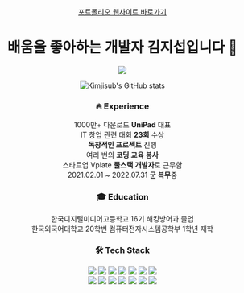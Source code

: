 <div align="center">
<a href="https://jisub.kim">포트폴리오 웹사이트 바로가기</a>

# 배움을 좋아하는 개발자 김지섭입니다 👋

![](https://komarev.com/ghpvc/?username=kimjisub)

<!--![Top Langs](https://github-readme-stats.vercel.app/api/top-langs/?username=kimjisub&layout=compact&langs_count=8)-->

![Kimjisub's GitHub stats](https://github-readme-stats.vercel.app/api?username=kimjisub&show_icons=true&count_private=true)

### 🔥 Experience

1000만+ 다운로드 **UniPad** 대표<br/>
IT 창업 관련 대회 **23회** 수상<br/>
**독창적인 프로젝트** 진행<br/>
여러 번의 **코딩 교육 봉사**<br/>
스타트업 Vplate **풀스택 개발자**로 근무함<br/>
2021.02.01 ~ 2022.07.31 **군 복무**중<br/>

### 🎓 Education

한국디지털미디어고등학교 16기 해킹방어과 졸업<br/>
한국외국어대학교 20학번 컴퓨터전자시스템공학부 1학년 재학<br/>

### 🛠 Tech Stack

<img src="https://img.shields.io/badge/Html-E34F26?style=flat-square&logo=HTML5&logoColor=white"/>
<img src="https://img.shields.io/badge/CSS-1572B6?style=flat-square&logo=CSS3&logoColor=white"/>
<img src="https://img.shields.io/badge/JavaScript-F7DF1E?style=flat-square&logo=JavaScript&logoColor=white"/>
<img src="https://img.shields.io/badge/Python-3766AB?style=flat-square&logo=Python&logoColor=white"/>
<img src="https://img.shields.io/badge/Java-007396?style=flat-square&logo=Java&logoColor=white"/>
<img src="https://img.shields.io/badge/Kotlin-7F52FF?style=flat-square&logo=Kotlin&logoColor=white"/>
<img src="https://img.shields.io/badge/C%2B%2B-00599C?style=flat-square&logo=C%2B%2B&logoColor=white"/>

<br/>

<img src="https://img.shields.io/badge/Node.js-339933?style=flat-square&logo=Node.js&logoColor=white"/>
<img src="https://img.shields.io/badge/Android-3DDC84?style=flat-square&logo=Android&logoColor=white"/>
<img src="https://img.shields.io/badge/React.js-61DAFB?style=flat-square&logo=React&logoColor=white"/>
<img src="https://img.shields.io/badge/Arduino-00979D?style=flat-square&logo=Arduino&logoColor=white"/>
<img src="https://img.shields.io/badge/Docker-2496ED?style=flat-square&logo=Docker&logoColor=white"/>
<img src="https://img.shields.io/badge/Firebase-FFCA28?style=flat-square&logo=Firebase&logoColor=white"/>
<img src="https://img.shields.io/badge/AWS-232F3E?style=flat-square&logo=AmazonAWS&logoColor=white"/>

</div>

[website]: https://kimjisub.me
[notion]: https://www.notion.so/kimjisub/b47d075874e9420cb9804c4bd4f78691
